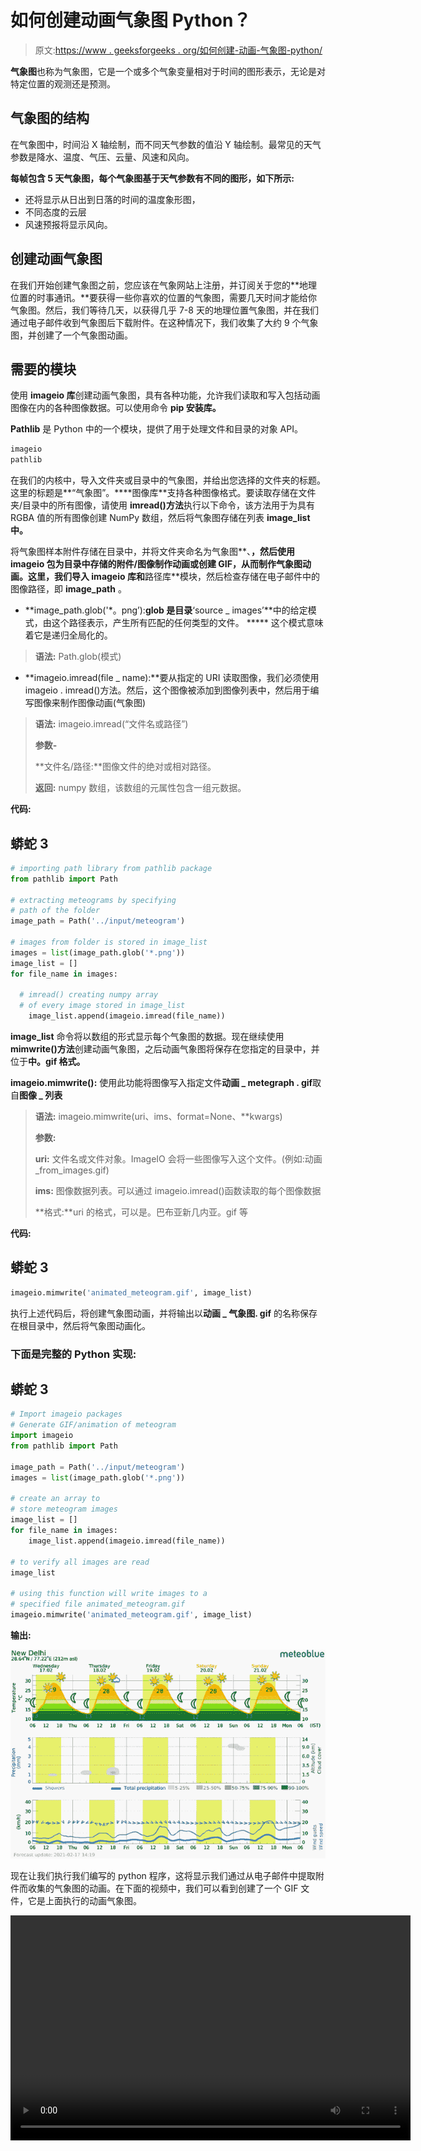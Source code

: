 # 如何创建动画气象图 Python？

> 原文:[https://www . geeksforgeeks . org/如何创建-动画-气象图-python/](https://www.geeksforgeeks.org/how-to-create-animated-meteogram-python/)

**气象图**也称为气象图，它是一个或多个气象变量相对于时间的图形表示，无论是对特定位置的观测还是预测。

## 气象图的结构

在气象图中，时间沿 X 轴绘制，而不同天气参数的值沿 Y 轴绘制。最常见的天气参数是降水、温度、气压、云量、风速和风向。

**每帧包含 5 天气象图，每个气象图基于天气参数有不同的图形，如下所示:**

*   还将显示从日出到日落的时间的温度象形图，
*   不同态度的云层
*   风速预报将显示风向。

## 创建动画气象图

在我们开始创建气象图之前，您应该在气象网站上注册，并订阅关于您的**地理位置的时事通讯。**要获得一些你喜欢的位置的气象图，需要几天时间才能给你气象图。然后，我们等待几天，以获得几乎 7-8 天的地理位置气象图，并在我们通过电子邮件收到气象图后下载附件。在这种情况下，我们收集了大约 9 个气象图，并创建了一个气象图动画。

## 需要的模块

使用 **imageio 库**创建动画气象图，具有各种功能，允许我们读取和写入包括动画图像在内的各种图像数据。可以使用命令 **pip 安装库。**

**Pathlib** 是 Python 中的一个模块，提供了用于处理文件和目录的对象 API。

```py
imageio
pathlib
```

在我们的内核中，导入文件夹或目录中的气象图，并给出您选择的文件夹的标题。这里的标题是**“气象图”。****图像库**支持各种图像格式。要读取存储在文件夹/目录中的所有图像，请使用 **imread()方法**执行以下命令，该方法用于为具有 RGBA 值的所有图像创建 NumPy 数组，然后将气象图存储在列表 **image_list 中。**

将气象图样本附件存储在目录中，并将文件夹命名为气象图**、**，然后使用 **imageio** 包为目录中存储的附件/图像制作动画或创建 GIF，从而制作气象图动画。这里，我们导入 **imageio** 库和**路径库**模块，然后检查存储在电子邮件中的图像路径，即 **image_path** 。

*   **image_path.glob('*。png’):**glob 是目录**‘source _ images’**中的给定模式，由这个路径表示，产生所有匹配的任何类型的文件。 ***** 这个模式意味着它是递归全局化的。

> **语法:** Path.glob(模式)

*   **imageio.imread(file _ name):**要从指定的 URI 读取图像，我们必须使用 imageio . imread()方法。然后，这个图像被添加到图像列表中，然后用于编写图像来制作图像动画(气象图)

> **语法:** imageio.imread(“文件名或路径”)
> 
> **参数-**
> 
> **文件名/路径:**图像文件的绝对或相对路径。
> 
> **返回:** numpy 数组，该数组的元属性包含一组元数据。

**代码:**

## 蟒蛇 3

```py
# importing path library from pathlib package
from pathlib import Path

# extracting meteograms by specifying
# path of the folder
image_path = Path('../input/meteogram')

# images from folder is stored in image_list
images = list(image_path.glob('*.png'))
image_list = []
for file_name in images:

  # imread() creating numpy array
  # of every image stored in image_list
    image_list.append(imageio.imread(file_name))
```

**image_list** 命令将以数组的形式显示每个气象图的数据。现在继续使用 **mimwrite()方法**创建动画气象图，之后动画气象图将保存在您指定的目录中，并位于**中。gif 格式。**

**imageio.mimwrite():** 使用此功能将图像写入指定文件**动画 _ metegraph . gif**取自**图像 _ 列表**

> **语法:** imageio.mimwrite(uri、ims、format=None、**kwargs)
> 
> **参数:**
> 
> **uri:** 文件名或文件对象。ImageIO 会将一些图像写入这个文件。(例如:动画 _from_images.gif)
> 
> **ims:** 图像数据列表。可以通过 imageio.imread()函数读取的每个图像数据
> 
> **格式:**uri 的格式，可以是。巴布亚新几内亚。gif 等

**代码:**

## 蟒蛇 3

```py
imageio.mimwrite('animated_meteogram.gif', image_list)
```

执行上述代码后，将创建气象图动画，并将输出以**动画 _ 气象图. gif** 的名称保存在根目录中，然后将气象图动画化。

### 下面是完整的 Python 实现:

## 蟒蛇 3

```py
# Import imageio packages
# Generate GIF/animation of meteogram
import imageio
from pathlib import Path

image_path = Path('../input/meteogram')
images = list(image_path.glob('*.png'))

# create an array to
# store meteogram images
image_list = []
for file_name in images:
    image_list.append(imageio.imread(file_name))

# to verify all images are read
image_list

# using this function will write images to a
# specified file animated_meteogram.gif
imageio.mimwrite('animated_meteogram.gif', image_list)
```

**输出:**

![](img/c6d4780a06f9ad14582f95ac15d8fbc5.png)

现在让我们执行我们编写的 python 程序，这将显示我们通过从电子邮件中提取附件而收集的气象图的动画。在下面的视频中，我们可以看到创建了一个 GIF 文件，它是上面执行的动画气象图。

<video class="wp-video-shortcode" id="video-566024-1" width="640" height="360" preload="metadata" controls=""><source type="video/mp4" src="https://media.geeksforgeeks.org/wp-content/uploads/20210301182627/bandicam-2021-03-01-15-32-29-015_9fUYZRwE_HHY4.mp4?_=1">[https://media.geeksforgeeks.org/wp-content/uploads/20210301182627/bandicam-2021-03-01-15-32-29-015_9fUYZRwE_HHY4.mp4](https://media.geeksforgeeks.org/wp-content/uploads/20210301182627/bandicam-2021-03-01-15-32-29-015_9fUYZRwE_HHY4.mp4)</video>